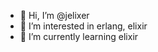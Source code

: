 - 👋 Hi, I’m @jelixer
- 👀 I’m interested in erlang, elixir
- 🌱 I’m currently learning elixir

<!---
jelixer/jelixer is a ✨ special ✨ repository because its `README.md` (this file) appears on your GitHub profile.
You can click the Preview link to take a look at your changes.
--->
